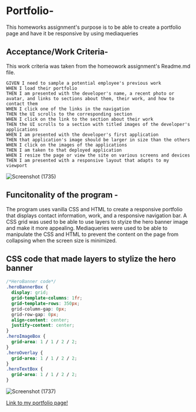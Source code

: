 # Portfolio-
This homeworks assignment's purpose is to be able to create a portfolio page and have it be responsive by using mediaqueries

## Acceptance/Work Criteria-
This work criteria was taken from the homeowork assignment's Readme.md file. 
```
GIVEN I need to sample a potential employee's previous work
WHEN I load their portfolio
THEN I am presented with the developer's name, a recent photo or avatar, and links to sections about them, their work, and how to contact them
WHEN I click one of the links in the navigation
THEN the UI scrolls to the corresponding section
WHEN I click on the link to the section about their work
THEN the UI scrolls to a section with titled images of the developer's applications
WHEN I am presented with the developer's first application
THEN that application's image should be larger in size than the others
WHEN I click on the images of the applications
THEN I am taken to that deployed application
WHEN I resize the page or view the site on various screens and devices
THEN I am presented with a responsive layout that adapts to my viewport
```

![Screenshot (1735)](https://user-images.githubusercontent.com/82692900/122614403-70db4c00-d03b-11eb-92e0-c99103411ff0.png)


## Funcitonality of the program -
The program uses vanilla CSS and HTML to create a responsive portfolio that displays contact information, work, and a responsive navigation bar. A CSS grid was used to 
be able to use layers to styize the hero banner image and make it more appealing. Mediaqueries were used to be able to manipulate the CSS and HTML to prevent the 
content on the page from collapsing when the screen size is minimized. 

## CSS code that made layers to stylize the hero banner 
``` CSS
/*HeroBanner code*/
.heroBannerBox {
  display: grid;
  grid-template-columns: 1fr;
  grid-template-rows: 350px;
  grid-column-gap: 0px;
  grid-row-gap: 0px;
  align-content: center;
  justify-content: center;
}
.heroImageBox {
  grid-area: 1 / 1 / 2 / 2;
}
.heroOverlay {
  grid-area: 1 / 1 / 2 / 2;
}
.heroTextBox {
  grid-area: 1 / 1 / 2 / 2;
}
```

![Screenshot (1737)](https://user-images.githubusercontent.com/82692900/122614587-cc0d3e80-d03b-11eb-8f1d-a19b60949dc3.png)


[Link to my portfolio page!](https://miguell0706.github.io/portfolio/)
